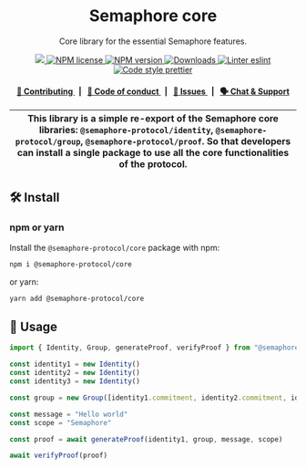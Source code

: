 <p align="center">
    <h1 align="center">
        Semaphore core
    </h1>
    <p align="center">Core library for the essential Semaphore features.</p>
</p>

<p align="center">
    <a href="https://github.com/semaphore-protocol">
        <img src="https://img.shields.io/badge/project-Semaphore-blue.svg?style=flat-square">
    </a>
    <a href="https://github.com/semaphore-protocol/semaphore/blob/main/LICENSE">
        <img alt="NPM license" src="https://img.shields.io/npm/l/%40semaphore-protocol%2Fcore?style=flat-square">
    </a>
    <a href="https://www.npmjs.com/package/@semaphore-protocol/core">
        <img alt="NPM version" src="https://img.shields.io/npm/v/@semaphore-protocol/core?style=flat-square" />
    </a>
    <a href="https://npmjs.org/package/@semaphore-protocol/core">
        <img alt="Downloads" src="https://img.shields.io/npm/dm/@semaphore-protocol/core.svg?style=flat-square" />
    </a>
    <a href="https://eslint.org/">
        <img alt="Linter eslint" src="https://img.shields.io/badge/linter-eslint-8080f2?style=flat-square&logo=eslint" />
    </a>
    <a href="https://prettier.io/">
        <img alt="Code style prettier" src="https://img.shields.io/badge/code%20style-prettier-f8bc45?style=flat-square&logo=prettier" />
    </a>
</p>

<div align="center">
    <h4>
        <a href="https://github.com/semaphore-protocol/semaphore/blob/main/CONTRIBUTING.md">
            👥 Contributing
        </a>
        <span>&nbsp;&nbsp;|&nbsp;&nbsp;</span>
        <a href="https://github.com/semaphore-protocol/semaphore/blob/main/CODE_OF_CONDUCT.md">
            🤝 Code of conduct
        </a>
        <span>&nbsp;&nbsp;|&nbsp;&nbsp;</span>
        <a href="https://github.com/semaphore-protocol/semaphore/contribute">
            🔎 Issues
        </a>
        <span>&nbsp;&nbsp;|&nbsp;&nbsp;</span>
        <a href="https://semaphore.pse.dev/discord">
            🗣️ Chat &amp; Support
        </a>
    </h4>
</div>

| This library is a simple re-export of the Semaphore core libraries: `@semaphore-protocol/identity`, `@semaphore-protocol/group`, `@semaphore-protocol/proof`. So that developers can install a single package to use all the core functionalities of the protocol. |
| ------------------------------------------------------------------------------------------------------------------------------------------------------------------------------------------------------------------------------------------------------------------ |

## 🛠 Install

### npm or yarn

Install the `@semaphore-protocol/core` package with npm:

```bash
npm i @semaphore-protocol/core
```

or yarn:

```bash
yarn add @semaphore-protocol/core
```

## 📜 Usage

```typescript
import { Identity, Group, generateProof, verifyProof } from "@semaphore-protocol/core"

const identity1 = new Identity()
const identity2 = new Identity()
const identity3 = new Identity()

const group = new Group([identity1.commitment, identity2.commitment, identity3.commitment])

const message = "Hello world"
const scope = "Semaphore"

const proof = await generateProof(identity1, group, message, scope)

await verifyProof(proof)
```
